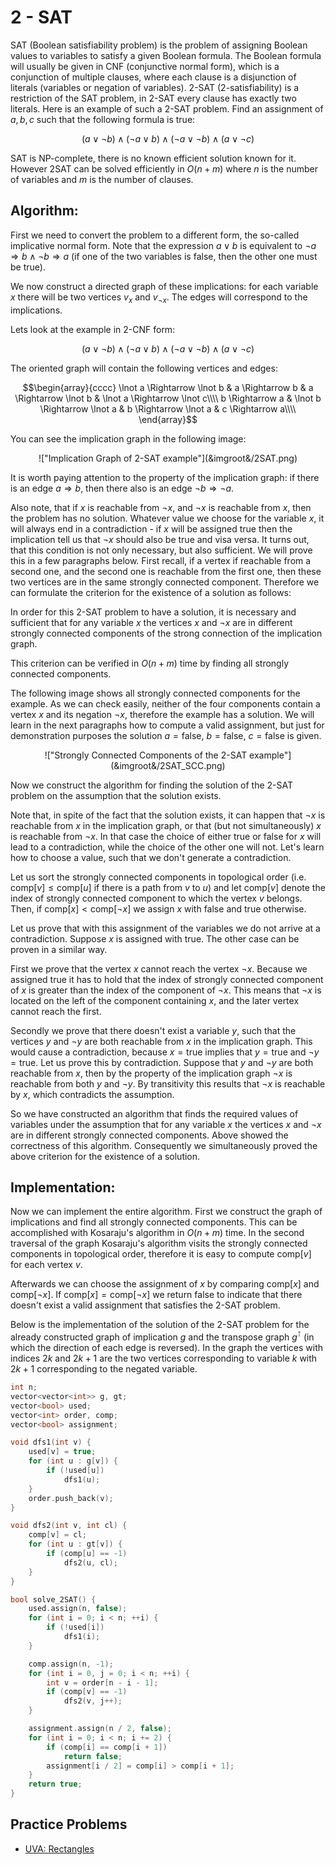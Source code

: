 <!--?title 2-SAT -->

# 2 - SAT 

SAT (Boolean satisfiability problem) is the problem of assigning Boolean values to variables to satisfy a given Boolean formula.
The Boolean formula will usually be given in CNF (conjunctive normal form), which is a conjunction of multiple clauses, where each clause is a disjunction of literals (variables or negation of variables).
2-SAT (2-satisfiability) is a restriction of the SAT problem, in 2-SAT every clause has exactly two literals.
Here is an example of such a 2-SAT problem.
Find an assignment of $a, b, c$ such that the following formula is true:

$$(a \lor \lnot b) \land (\lnot a \lor b) \land (\lnot a \lor \lnot b) \land (a \lor \lnot c)$$

SAT is NP-complete, there is no known efficient solution known for it.
However 2SAT can be solved efficiently in $O(n + m)$ where $n$ is the number of variables and $m$ is the number of clauses.

## Algorithm:

First we need to convert the problem to a different form, the so-called implicative normal form.
Note that the expression $a \lor b$ is equivalent to $\lnot a \Rightarrow b \land \lnot b \Rightarrow a$ (if one of the two variables is false, then the other one must be true).

We now construct a directed graph of these implications:
for each variable $x$ there will be two vertices $v_x$ and $v_{\lnot x}$.
The edges will correspond to the implications.

Lets look at the example in 2-CNF form:

$$(a \lor \lnot b) \land (\lnot a \lor b) \land (\lnot a \lor \lnot b) \land (a \lor \lnot c)$$

The oriented graph will contain the following vertices and edges:

$$\begin{array}{cccc}
\lnot a \Rightarrow \lnot b & a \Rightarrow b & a \Rightarrow \lnot b & \lnot a \Rightarrow \lnot c\\\\
b \Rightarrow a & \lnot b \Rightarrow \lnot a & b \Rightarrow \lnot a & c \Rightarrow a\\\\
\end{array}$$

You can see the implication graph in the following image:

<center>!["Implication Graph of 2-SAT example"](&imgroot&/2SAT.png)</center>

It is worth paying attention to the property of the implication graph:
if there is an edge $a \Rightarrow b$, then there also is an edge $\lnot b \Rightarrow \lnot a$. 

Also note, that if $x$ is reachable from $\lnot x$, and $\lnot x$ is reachable from $x$, then the problem has no solution.
Whatever value we choose for the variable $x$, it will always end in a contradiction - if $x$ will be assigned $\text{true}$ then the implication tell us that $\lnot x$ should also be $\text{true}$ and visa versa.
It turns out, that this condition is not only necessary, but also sufficient.
We will prove this in a few paragraphs below.
First recall, if a vertex if reachable from a second one, and the second one is reachable from the first one, then these two vertices are in the same strongly connected component.
Therefore we can formulate the criterion for the existence of a solution as follows:

In order for this 2-SAT problem to have a solution, it is necessary and sufficient that for any variable $x$ the vertices $x$ and $\lnot x$ are in different strongly connected components of the strong connection of the implication graph.

This criterion can be verified in $O(n + m)$ time by finding all strongly connected components.

The following image shows all strongly connected components for the example.
As we can check easily, neither of the four components contain a vertex $x$ and its negation $\lnot x$, therefore the example has a solution.
We will learn in the next paragraphs how to compute a valid assignment, but just for demonstration purposes the solution $a = \text{false}$, $b = \text{false}$, $c = \text{false}$ is given.

<center>!["Strongly Connected Components of the 2-SAT example"](&imgroot&/2SAT_SCC.png)</center>

Now we construct the algorithm for finding the solution of the 2-SAT problem on the assumption that the solution exists.

Note that, in spite of the fact that the solution exists, it can happen that $\lnot x$ is reachable from $x$ in the implication graph, or that (but not simultaneously) $x$ is reachable from $\lnot x$.
In that case the choice of either $\text{true}$ or $\text{false}$ for $x$ will lead to a contradiction, while the choice of the other one will not.
Let's learn how to choose a value, such that we don't generate a contradiction.

Let us sort the strongly connected components in topological order (i.e. $\text{comp}[v] \le \text{comp}[u]$ if there is a path from $v$ to $u$) and let $\text{comp}[v]$ denote the index of strongly connected component to which the vertex $v$ belongs.
Then, if $\text{comp}[x] < \text{comp}[\lnot x]$ we assign $x$ with $\text{false}$ and $\text{true}$ otherwise.

Let us prove that with this assignment of the variables we do not arrive at a contradiction.
Suppose $x$ is assigned with $\text{true}$.
The other case can be proven in a similar way.

First we prove that the vertex $x$ cannot reach the vertex $\lnot x$.
Because we assigned $\text{true}$ it has to hold that the index of strongly connected component of $x$ is greater than the index of the component of $\lnot x$.
This means that $\lnot x$ is located on the left of the component containing $x$, and the later vertex cannot reach the first.

Secondly we prove that there doesn't exist a variable $y$, such that the vertices $y$ and $\lnot y$ are both reachable from $x$ in the implication graph.
This would cause a contradiction, because $x = \text{true}$ implies that $y = \text{true}$ and $\lnot y = \text{true}$.
Let us prove this by contradiction.
Suppose that $y$ and $\lnot y$ are both reachable from $x$, then by the property of the implication graph $\lnot x$ is reachable from both $y$ and $\lnot y$.
By transitivity this results that $\lnot x$ is reachable by $x$, which contradicts the assumption.

So we have constructed an algorithm that finds the required values of variables under the assumption that for any variable $x$ the vertices $x$ and $\lnot x$ are in different strongly connected components.
Above showed the correctness of this algorithm.
Consequently we simultaneously proved the above criterion for the existence of a solution.

## Implementation:

Now we can implement the entire algorithm.
First we construct the graph of implications and find all strongly connected components.
This can be accomplished with Kosaraju's algorithm in $O(n + m)$ time.
In the second traversal of the graph Kosaraju's algorithm visits the strongly connected components in topological order, therefore it is easy to compute $\text{comp}[v]$ for each vertex $v$.

Afterwards we can choose the assignment of $x$ by comparing $\text{comp}[x]$ and $\text{comp}[\lnot x]$. 
If $\text{comp}[x] = \text{comp}[\lnot x]$ we return $\text{false}$ to indicate that there doesn't exist a valid assignment that satisfies the 2-SAT problem.

Below is the implementation of the solution of the 2-SAT problem for the already constructed graph of implication $g$ and the transpose graph $g^{\intercal}$ (in which the direction of each edge is reversed).
In the graph the vertices with indices $2k$ and $2k+1$ are the two vertices corresponding to variable $k$ with $2k+1$ corresponding to the negated variable.

```cpp
int n;
vector<vector<int>> g, gt;
vector<bool> used;
vector<int> order, comp;
vector<bool> assignment;

void dfs1(int v) {
    used[v] = true;
    for (int u : g[v]) {
        if (!used[u])
            dfs1(u);
    }
    order.push_back(v);
}

void dfs2(int v, int cl) {
    comp[v] = cl;
    for (int u : gt[v]) {
        if (comp[u] == -1)
            dfs2(u, cl);
    }
}

bool solve_2SAT() {
    used.assign(n, false);
    for (int i = 0; i < n; ++i) {
        if (!used[i])
            dfs1(i);
    }

    comp.assign(n, -1);
    for (int i = 0, j = 0; i < n; ++i) {
        int v = order[n - i - 1];
        if (comp[v] == -1)
            dfs2(v, j++);
    }

    assignment.assign(n / 2, false);
    for (int i = 0; i < n; i += 2) {
        if (comp[i] == comp[i + 1])
            return false;
        assignment[i / 2] = comp[i] > comp[i + 1];
    }
    return true;
}
```
## Practice Problems
 * [UVA: Rectangles](https://uva.onlinejudge.org/index.php?option=com_onlinejudge&Itemid=8&page=show_problem&problem=3081)
 
